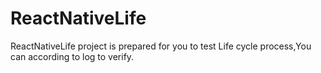# ReactNativeLife

ReactNativeLife project is prepared  for you to test Life cycle process,You can according to log to verify.
